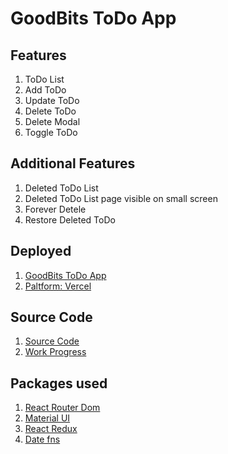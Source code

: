 # GoodBits ToDo App
## Features
1. ToDo List
2. Add ToDo
3. Update ToDo
4. Delete ToDo
5. Delete Modal
6. Toggle ToDo

## Additional Features
1. Deleted ToDo List
2. Deleted ToDo List page visible on small screen
3. Forever Detele
4. Restore Deleted ToDo

## Deployed
1. [GoodBits ToDo App](https://to-do-list-app-ashen.vercel.app/)
2. [Paltform: Vercel](https://vercel.com/)

## Source Code
1. [Source Code](https://github.com/AnvarPK/ToDo-List-App)
2. [Work Progress](https://github.com/AnvarPK/ToDo-List-App/commits/main)

## Packages used
1. [React Router Dom](https://v5.reactrouter.com/web/) 
2. [Material UI](https://mui.com/)
3. [React Redux](https://react-redux.js.org/)
4. [Date fns](https://date-fns.org/)